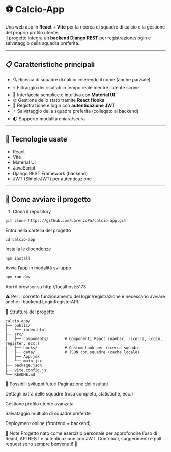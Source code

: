 # ⚽ Calcio-App

Una web app in **React + Vite** per la ricerca di squadre di calcio e la gestione del proprio profilo utente.  
Il progetto integra un **backend Django REST** per registrazione/login e salvataggio della squadra preferita.

---

## 📋 Caratteristiche principali

- 🔍 Ricerca di squadre di calcio inserendo il nome (anche parziale)  
- ⚡ Filtraggio dei risultati in tempo reale mentre l’utente scrive  
- 🎨 Interfaccia semplice e intuitiva con **Material UI**  
- ⚙️ Gestione dello stato tramite **React Hooks**  
- 👤 Registrazione e login con **autenticazione JWT**  
- ⭐ Salvataggio della squadra preferita (collegato al backend)  
- 🌓 Supporto modalità chiara/scura  

---

## 🧰 Tecnologie usate

- React  
- Vite  
- Material UI  
- JavaScript  
- Django REST Framework (backend)  
- JWT (SimpleJWT) per autenticazione  

---

## 🚀 Come avviare il progetto

1. Clona il repository
```
git clone https://github.com/LorenzoPa/calcio-app.git
```
Entra nella cartella del progetto

```
cd calcio-app
```
Installa le dipendenze

```
npm install
```
Avvia l’app in modalità sviluppo

```
npm run dev
```
Apri il browser su http://localhost:5173

⚠️ Per il corretto funzionamento del login/registrazione è necessario avviare anche il backend LoginRegisterAPI.

🔧 Struttura del progetto
```
calcio-app/
├── public/
│   └── index.html
├── src/
│   ├── components/       # Componenti React (navbar, ricerca, login, register, ecc.)
│   ├── hooks/            # Custom hook per ricerca squadre
│   ├── data/             # JSON con squadre (cache locale)
│   ├── App.jsx
│   └── main.jsx
├── package.json
├── vite.config.js
└── README.md
```
🎯 Possibili sviluppi futuri
Paginazione dei risultati

Dettagli extra delle squadre (rosa completa, statistiche, ecc.)

Gestione profilo utente avanzata

Salvataggio multiplo di squadre preferite

Deployment online (frontend + backend)

📝 Note
Progetto nato come esercizio personale per approfondire l’uso di React, API REST e autenticazione con JWT.
Contributi, suggerimenti e pull request sono sempre benvenuti! 🚀


